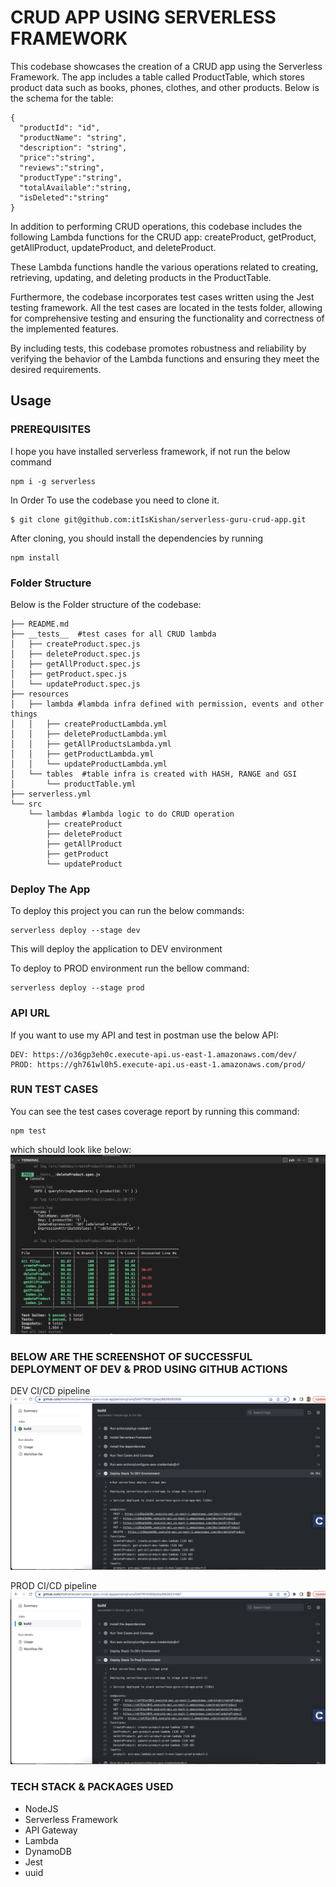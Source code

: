 
# CRUD APP USING SERVERLESS FRAMEWORK
This codebase showcases the creation of a CRUD app using the Serverless Framework. The app includes a table called ProductTable, which stores product data such as books, phones, clothes, and other products. Below is the schema for the table:
```
{
  "productId": "id",
  "productName": "string",
  "description": "string",
  "price":"string",
  "reviews":"string",
  "productType":"string",
  "totalAvailable":"string,
  "isDeleted":"string"
}
```
In addition to performing CRUD operations, this codebase includes the following Lambda functions for the CRUD app: createProduct, getProduct, getAllProduct, updateProduct, and deleteProduct.

These Lambda functions handle the various operations related to creating, retrieving, updating, and deleting products in the ProductTable.

Furthermore, the codebase incorporates test cases written using the Jest testing framework. All the test cases are located in the tests folder, allowing for comprehensive testing and ensuring the functionality and correctness of the implemented features.

By including tests, this codebase promotes robustness and reliability by verifying the behavior of the Lambda functions and ensuring they meet the desired requirements.

## Usage

### PREREQUISITES
I hope you have installed serverless framework, if not run the below command
```
npm i -g serverless
```

In Order To use the codebase you need to clone it.

```
$ git clone git@github.com:itIsKishan/serverless-guru-crud-app.git
```

After cloning, you should install the dependencies by running

```
npm install
```

### Folder Structure
Below is the Folder structure of the codebase:
```
├── README.md
├── __tests__  #test cases for all CRUD lambda
│   ├── createProduct.spec.js
│   ├── deleteProduct.spec.js
│   ├── getAllProduct.spec.js
│   ├── getProduct.spec.js
│   └── updateProduct.spec.js
├── resources
│   ├── lambda #lambda infra defined with permission, events and other things
│   │   ├── createProductLambda.yml
│   │   ├── deleteProductLambda.yml
│   │   ├── getAllProductsLambda.yml
│   │   ├── getProductLambda.yml
│   │   └── updateProductLambda.yml
│   └── tables  #table infra is created with HASH, RANGE and GSI
│       └── productTable.yml
├── serverless.yml
└── src
    └── lambdas #lambda logic to do CRUD operation
        ├── createProduct
        ├── deleteProduct
        ├── getAllProduct
        ├── getProduct
        └── updateProduct
```

### Deploy The App
To deploy this project you can run the below commands:

```
serverless deploy --stage dev
```
This will deploy the application to DEV environment

To deploy to PROD environment run the bellow command:

```
serverless deploy --stage prod
```

### API URL
If you want to use my API and test in postman use the below API:

```
DEV: https://o36gp3eh0c.execute-api.us-east-1.amazonaws.com/dev/
PROD: https://gh761wl0h5.execute-api.us-east-1.amazonaws.com/prod/
```

### RUN TEST CASES

You can see the test cases coverage report by running this command:

```
npm test
```

which should look like below:
![Test Case](screenshots/TestCase.png)

### BELOW ARE THE SCREENSHOT OF SUCCESSFUL DEPLOYMENT OF DEV & PROD USING GITHUB ACTIONS

DEV CI/CD pipeline
![DEV CICD](screenshots/DEVCICD.png)

PROD CI/CD pipeline
![PROD CI/CD](screenshots/PRODCICD.png)

### TECH STACK & PACKAGES USED
- NodeJS
- Serverless Framework
- API Gateway
- Lambda
- DynamoDB
- Jest
- uuid